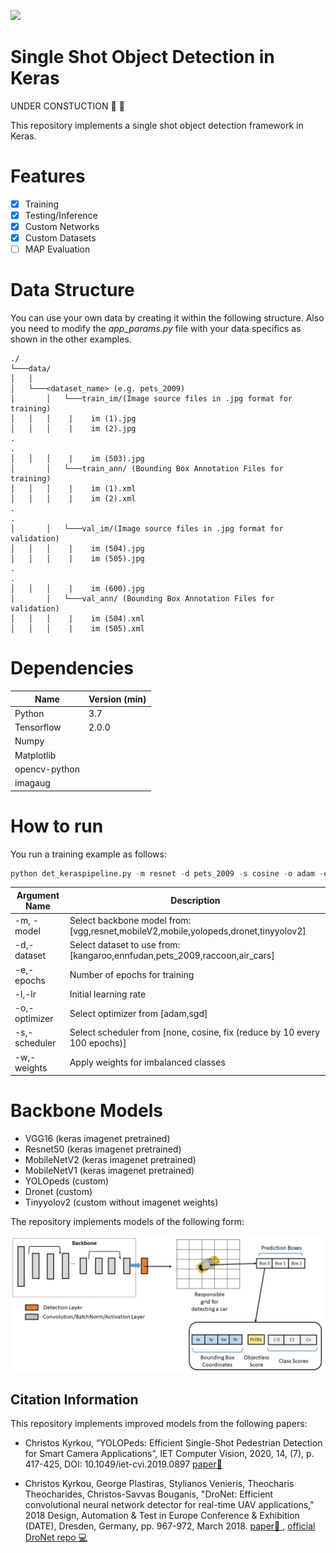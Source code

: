 [<img src="https://lh4.googleusercontent.com/_hWqjOlWzQAkPkgNZAZr6p4KsCHUazyO5zTHcmi5fa1G-iohjwoJzndOwL3IEZ9sJZm8aC2pqO8llGiYyPZhO1LPWfZuhMza_M1lAvDgBxs6ccTK8uQ=w1280" width="128" >](https://www.christoskyrkou.com/research-edge-vision-visual-ai)


# Single Shot Object Detection in Keras
UNDER CONSTUCTION 🚧 :construction_worker:

This repository implements a single shot object detection framework in Keras.

# Features
- [x] Training
- [x] Testing/Inference
- [x] Custom Networks
- [x] Custom Datasets
- [ ] MAP Evaluation

# Data Structure
You can use your own data by creating it within the following structure. Also you need to modify the *app_params.py* file with your data specifics as shown in the other examples.

```
./
└───data/
│   │
│   └───<dataset_name> (e.g. pets_2009)
│       │   └───train_im/(Image source files in .jpg format for training)
│   │   │    |    im (1).jpg
│   │   │    |    im (2).jpg
.
.
│   │   │    |    im (503).jpg
│       │   └───train_ann/ (Bounding Box Annotation Files for training)
│   │   │    |    im (1).xml
│   │   │    |    im (2).xml
.
.
│       │   └───val_im/(Image source files in .jpg format for validation)
│   │   │    |    im (504).jpg
│   │   │    |    im (505).jpg
.
.
│   │   │    |    im (600).jpg
│       │   └───val_ann/ (Bounding Box Annotation Files for validation)
│   │   │    |    im (504).xml
│   │   │    |    im (505).xml
```

# Dependencies

| Name | Version (min) |
| ------------- | ------------- |
| Python | 3.7  |
| Tensorflow | 2.0.0 |
| Numpy |   |
| Matplotlib |   |
| opencv-python |   |
| imagaug |   |

# How to run

You run a training example as follows:
```python
python det_keraspipeline.py -m resnet -d pets_2009 -s cosine -o adam -e 200 -lr 0.001
```

| Argument Name | Description |
| ------------- | ------------- |
| -m, -model | Select backbone model from: [vgg,resnet,mobileV2,mobile,yolopeds,dronet,tinyyolov2] |
| -d,-dataset | Select dataset to use from: [kangaroo,ennfudan,pets_2009,raccoon,air_cars] |
| -e,-epochs | Number of epochs for training |
| -l,-lr | Initial learning rate |
| -o,-optimizer | Select optimizer from [adam,sgd]  |
| -s,-scheduler | Select scheduler from [none, cosine, fix (reduce by 10 every 100 epochs)] |
| -w,-weights | Apply weights for imbalanced classes |

# Backbone Models

- VGG16 (keras imagenet pretrained)
- Resnet50 (keras imagenet pretrained)
- MobileNetV2 (keras imagenet pretrained)
- MobileNetV1 (keras imagenet pretrained)
- YOLOpeds (custom)
- Dronet (custom)
- Tinyyolov2 (custom without imagenet weights)

The repository implements models of the following form:

<img src="./Figures/Example_Arch.png" width="512">

## Citation Information
This repository implements improved models from the following papers:

- Christos Kyrkou, “YOLOPeds: Efficient Single-Shot Pedestrian Detection for Smart Camera Applications”, IET Computer Vision, 2020, 14, (7), p. 417-425, DOI: 10.1049/iet-cvi.2019.0897 [paper📜 ](https://digital-library.theiet.org/content/journals/10.1049/iet-cvi.2019.0897)

- Christos Kyrkou, George Plastiras, Stylianos Venieris, Theocharis Theocharides, Christos-Savvas Bouganis, "DroNet: Efficient convolutional neural network detector for real-time UAV applications," 2018 Design, Automation & Test in Europe Conference & Exhibition (DATE), Dresden, Germany, pp. 967-972, March 2018.  [paper📜 ](https://ieeexplore.ieee.org/document/8342149/),  [official DroNet repo 💻 ](https://github.com/gplast/DroNet)
